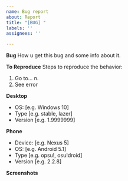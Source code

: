 ```yaml
---
name: Bug report
about: Report
title: "[BUG] "
labels: ''
assignees: ''

---
```


**Bug**
How u get this bug and some info about it.

**To Reproduce**
Steps to reproduce the behavior:
1. Go to...
n.
4. See error

**Desktop**
 - OS: [e.g. Windows 10]
 - Type [e.g. stable, lazer]
 - Version [e.g. 1.9999999]

**Phone**
 - Device: [e.g. Nexus 5]
 - OS: [e.g. Android 5.1]
 - Type [e.g. opsu!, osu!droid]
 - Version [e.g. 2.2.8]

**Screenshots**
